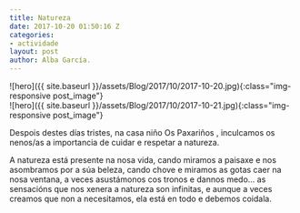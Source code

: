 ```yaml
---
title: Natureza
date: 2017-10-20 01:50:16 Z
categories:
- actividade
layout: post
author: Alba García.
---
```


![hero]({{ site.baseurl }}/assets/Blog/2017/10/2017-10-20.jpg){:class="img-responsive post_image"}
<br>
![hero]({{ site.baseurl }}/assets/Blog/2017/10/2017-10-21.jpg){:class="img-responsive post_image"}
<br>

Despois destes días tristes, na casa niño Os Paxariños , inculcamos os nenos/as a importancia de cuidar e respetar a natureza.

A natureza está presente na nosa vida, cando miramos a paisaxe e nos asombramos por a súa beleza, cando chove e miramos as gotas caer na nosa ventana, a veces asustámonos cos tronos e dannos medo... as sensacións que nos xenera a natureza son infinitas, e aunque a veces creamos que non a necesitamos, ela está en todo e debemos coidala.